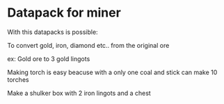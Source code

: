 # Datapack for miner

With this datapacks is possible:

To convert gold, iron, diamond etc.. from the original ore

ex: Gold ore to 3 gold lingots

Making torch is easy beacuse with a only one coal and stick can make 10 torches

Make a shulker box with 2 iron lingots and a chest

